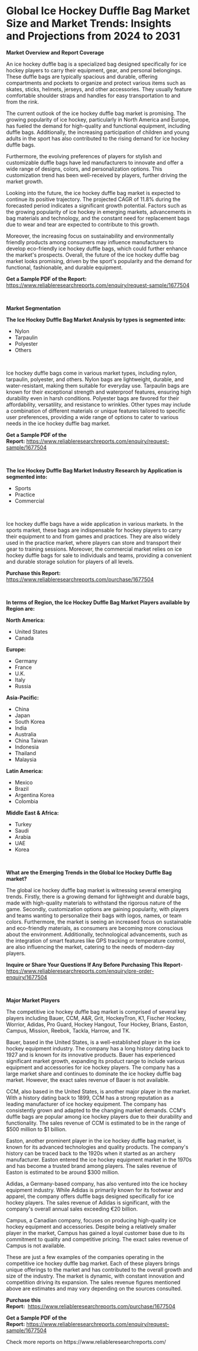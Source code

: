 <p><h1>Global Ice Hockey Duffle Bag Market Size and Market Trends: Insights and Projections from 2024 to 2031</h1></p><p><strong>Market Overview and Report Coverage</strong></p>
<p><p>An ice hockey duffle bag is a specialized bag designed specifically for ice hockey players to carry their equipment, gear, and personal belongings. These duffle bags are typically spacious and durable, offering compartments and pockets to organize and protect various items such as skates, sticks, helmets, jerseys, and other accessories. They usually feature comfortable shoulder straps and handles for easy transportation to and from the rink.</p><p>The current outlook of the ice hockey duffle bag market is promising. The growing popularity of ice hockey, particularly in North America and Europe, has fueled the demand for high-quality and functional equipment, including duffle bags. Additionally, the increasing participation of children and young adults in the sport has also contributed to the rising demand for ice hockey duffle bags.</p><p>Furthermore, the evolving preferences of players for stylish and customizable duffle bags have led manufacturers to innovate and offer a wide range of designs, colors, and personalization options. This customization trend has been well-received by players, further driving the market growth.</p><p>Looking into the future, the ice hockey duffle bag market is expected to continue its positive trajectory. The projected CAGR of 11.8% during the forecasted period indicates a significant growth potential. Factors such as the growing popularity of ice hockey in emerging markets, advancements in bag materials and technology, and the constant need for replacement bags due to wear and tear are expected to contribute to this growth.</p><p>Moreover, the increasing focus on sustainability and environmentally friendly products among consumers may influence manufacturers to develop eco-friendly ice hockey duffle bags, which could further enhance the market's prospects. Overall, the future of the ice hockey duffle bag market looks promising, driven by the sport's popularity and the demand for functional, fashionable, and durable equipment.</p></p>
<p><strong>Get a Sample PDF of the Report:</strong> <a href="https://www.reliableresearchreports.com/enquiry/request-sample/1677504">https://www.reliableresearchreports.com/enquiry/request-sample/1677504</a></p>
<p>&nbsp;</p>
<p><strong>Market Segmentation</strong></p>
<p><strong>The Ice Hockey Duffle Bag Market Analysis by types is segmented into:</strong></p>
<p><ul><li>Nylon</li><li>Tarpaulin</li><li>Polyester</li><li>Others</li></ul></p>
<p>&nbsp;</p>
<p><p>Ice hockey duffle bags come in various market types, including nylon, tarpaulin, polyester, and others. Nylon bags are lightweight, durable, and water-resistant, making them suitable for everyday use. Tarpaulin bags are known for their exceptional strength and waterproof features, ensuring high durability even in harsh conditions. Polyester bags are favored for their affordability, versatility, and resistance to wrinkles. Other types may include a combination of different materials or unique features tailored to specific user preferences, providing a wide range of options to cater to various needs in the ice hockey duffle bag market.</p></p>
<p><strong>Get a Sample PDF of the Report:</strong>&nbsp;<a href="https://www.reliableresearchreports.com/enquiry/request-sample/1677504">https://www.reliableresearchreports.com/enquiry/request-sample/1677504</a></p>
<p>&nbsp;</p>
<p><strong>The Ice Hockey Duffle Bag Market Industry Research by Application is segmented into:</strong></p>
<p><ul><li>Sports</li><li>Practice</li><li>Commercial</li></ul></p>
<p>&nbsp;</p>
<p><p>Ice hockey duffle bags have a wide application in various markets. In the sports market, these bags are indispensable for hockey players to carry their equipment to and from games and practices. They are also widely used in the practice market, where players can store and transport their gear to training sessions. Moreover, the commercial market relies on ice hockey duffle bags for sale to individuals and teams, providing a convenient and durable storage solution for players of all levels.</p></p>
<p><strong>Purchase this Report:</strong>&nbsp; <a href="https://www.reliableresearchreports.com/purchase/1677504">https://www.reliableresearchreports.com/purchase/1677504</a></p>
<p>&nbsp;</p>
<p><strong>In terms of Region, the Ice Hockey Duffle Bag Market Players available by Region are:</strong></p>
<p>
    <p> <strong> North America: </strong>
        <ul>
            <li>United States</li>
            <li>Canada</li>
        </ul>
        </p> 
    <p> <strong> Europe: </strong>
        <ul>
            <li>Germany</li>
            <li>France</li>
            <li>U.K.</li>
            <li>Italy</li>
            <li>Russia</li>
        </ul>
        </p> 
    <p> <strong> Asia-Pacific: </strong>
        <ul>
            <li>China</li>
            <li>Japan</li>
            <li>South Korea</li>
            <li>India</li>
            <li>Australia</li>
            <li>China Taiwan</li>
            <li>Indonesia</li>
            <li>Thailand</li>
            <li>Malaysia</li>
        </ul>
        </p> 
    <p> <strong> Latin America: </strong>
        <ul>
            <li>Mexico</li>
            <li>Brazil</li>
            <li>Argentina Korea</li>
            <li>Colombia</li>
        </ul>
        </p> 
    <p> <strong> Middle East & Africa: </strong>
        <ul>
            <li>Turkey</li>
            <li>Saudi</li>
            <li>Arabia</li>
            <li>UAE</li>
            <li>Korea</li>
        </ul>
    </p>
    </p>
<p>&nbsp;</p>
<p><strong>What are the Emerging Trends in the Global Ice Hockey Duffle Bag market?</strong></p>
<p><p>The global ice hockey duffle bag market is witnessing several emerging trends. Firstly, there is a growing demand for lightweight and durable bags, made with high-quality materials to withstand the rigorous nature of the game. Secondly, customization options are gaining popularity, with players and teams wanting to personalize their bags with logos, names, or team colors. Furthermore, the market is seeing an increased focus on sustainable and eco-friendly materials, as consumers are becoming more conscious about the environment. Additionally, technological advancements, such as the integration of smart features like GPS tracking or temperature control, are also influencing the market, catering to the needs of modern-day players.</p></p>
<p><strong>Inquire or Share Your Questions If Any Before Purchasing This Report</strong>- <a href="https://www.reliableresearchreports.com/enquiry/pre-order-enquiry/1677504">https://www.reliableresearchreports.com/enquiry/pre-order-enquiry/1677504</a></p>
<p>&nbsp;</p>
<p><strong>Major Market Players</strong></p>
<p><p>The competitive ice hockey duffle bag market is comprised of several key players including Bauer, CCM, A&R, Grit, HockeyTron, K1, Fischer Hockey, Worrior, Adidas, Pro Guard, Hockey Hangout, Tour Hockey, Brians, Easton, Campus, Mission, Reebok, Tackla, Harrow, and TK. </p><p>Bauer, based in the United States, is a well-established player in the ice hockey equipment industry. The company has a long history dating back to 1927 and is known for its innovative products. Bauer has experienced significant market growth, expanding its product range to include various equipment and accessories for ice hockey players. The company has a large market share and continues to dominate the ice hockey duffle bag market. However, the exact sales revenue of Bauer is not available.</p><p>CCM, also based in the United States, is another major player in the market. With a history dating back to 1899, CCM has a strong reputation as a leading manufacturer of ice hockey equipment. The company has consistently grown and adapted to the changing market demands. CCM's duffle bags are popular among ice hockey players due to their durability and functionality. The sales revenue of CCM is estimated to be in the range of $500 million to $1 billion.</p><p>Easton, another prominent player in the ice hockey duffle bag market, is known for its advanced technologies and quality products. The company's history can be traced back to the 1920s when it started as an archery manufacturer. Easton entered the ice hockey equipment market in the 1970s and has become a trusted brand among players. The sales revenue of Easton is estimated to be around $300 million.</p><p>Adidas, a Germany-based company, has also ventured into the ice hockey equipment industry. While Adidas is primarily known for its footwear and apparel, the company offers duffle bags designed specifically for ice hockey players. The sales revenue of Adidas is significant, with the company's overall annual sales exceeding €20 billion.</p><p>Campus, a Canadian company, focuses on producing high-quality ice hockey equipment and accessories. Despite being a relatively smaller player in the market, Campus has gained a loyal customer base due to its commitment to quality and competitive pricing. The exact sales revenue of Campus is not available.</p><p>These are just a few examples of the companies operating in the competitive ice hockey duffle bag market. Each of these players brings unique offerings to the market and has contributed to the overall growth and size of the industry. The market is dynamic, with constant innovation and competition driving its expansion. The sales revenue figures mentioned above are estimates and may vary depending on the sources consulted.</p></p>
<p><strong>Purchase this Report:</strong>&nbsp;&nbsp;<a href="https://www.reliableresearchreports.com/purchase/1677504">https://www.reliableresearchreports.com/purchase/1677504</a></p>
<p></p>
<p><strong>Get a Sample PDF of the Report:</strong>&nbsp;<a href="https://www.reliableresearchreports.com/enquiry/request-sample/1677504">https://www.reliableresearchreports.com/enquiry/request-sample/1677504</a></p>
<p>Check more reports on https://www.reliableresearchreports.com/</p>